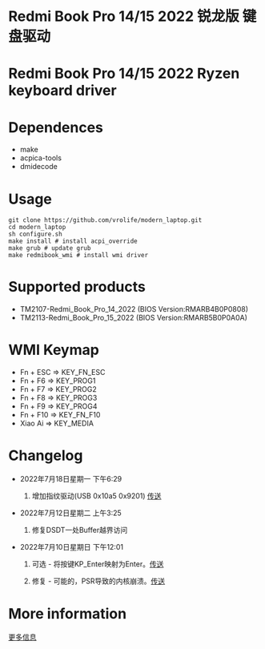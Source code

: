 # Redmi Book Pro 14/15 2022 锐龙版 键盘驱动

# Redmi Book Pro 14/15 2022 Ryzen keyboard driver

# Dependences

- make
- acpica-tools
- dmidecode

# Usage

```
git clone https://github.com/vrolife/modern_laptop.git
cd modern_laptop
sh configure.sh
make install # install acpi_override
make grub # update grub
make redmibook_wmi # install wmi driver
```
# Supported products

- TM2107-Redmi_Book_Pro_14_2022 (BIOS Version:RMARB4B0P0808)
- TM2113-Redmi_Book_Pro_15_2022 (BIOS Version:RMARB5B0P0A0A)

# WMI Keymap

- Fn + ESC => KEY_FN_ESC
- Fn + F6  => KEY_PROG1
- Fn + F7  => KEY_PROG2
- Fn + F8  => KEY_PROG3
- Fn + F9  => KEY_PROG4
- Fn + F10 => KEY_FN_F10
- Xiao Ai  => KEY_MEDIA

# Changelog

- 2022年7月18日星期一 下午6:29

  1. 增加指纹驱动(USB 0x10a5 0x9201) [传送](https://github.com/vrolife/modern_laptop/blob/main/TM2113-Redmi_Book_Pro_15_2022/fingerprint/README.md)

- 2022年7月12日星期二 上午3:25

  1. 修复DSDT一处Buffer越界访问

- 2022年7月10日星期日 下午12:01

  1. 可选 - 将按键KP_Enter映射为Enter。[传送](https://github.com/vrolife/modern_laptop/issues/3)

  2. 修复 - 可能的，PSR导致的内核崩溃。[传送](https://github.com/vrolife/modern_laptop/blob/main/TM2113-Redmi_Book_Pro_15_2022/fix/PSR-crash/README.md)

# More information

[更多信息](https://zhuanlan.zhihu.com/p/530643928)
